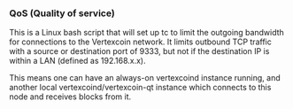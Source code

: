 ### QoS (Quality of service) ###

This is a Linux bash script that will set up tc to limit the outgoing bandwidth for connections to the Vertexcoin network. It limits outbound TCP traffic with a source or destination port of 9333, but not if the destination IP is within a LAN (defined as 192.168.x.x).

This means one can have an always-on vertexcoind instance running, and another local vertexcoind/vertexcoin-qt instance which connects to this node and receives blocks from it.

